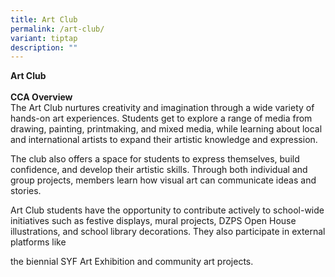 ```yaml
---
title: Art Club
permalink: /art-club/
variant: tiptap
description: ""
---
```

<p><strong>Art Club</strong>
<br>
<br><strong>CCA Overview</strong>
<br>The Art Club nurtures creativity and imagination through a wide variety
of hands-on art experiences. Students get to explore a range of media from
drawing, painting, printmaking, and mixed media, while learning about local
and international artists to expand their artistic knowledge and expression.</p>
<p>The club also offers a space for students to express themselves, build
confidence, and develop their artistic skills. Through both individual
and group projects, members learn how visual art can communicate ideas
and stories.</p>
<p>Art Club students have the opportunity to contribute actively to school-wide
initiatives such as festive displays, mural projects, DZPS Open House illustrations,
and school library decorations. They also participate in external platforms
like</p>
<p>the biennial SYF Art Exhibition and community art projects.</p>